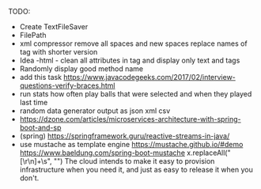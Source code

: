 TODO:
- Create TextFileSaver   
- FilePath
- xml compressor remove all spaces and new spaces replace names of tag with shorter version 
- Idea -html - clean all attributes in tag and display only text and tags
- Randomly display good method name
- add this task https://www.javacodegeeks.com/2017/02/interview-questions-verify-braces.html
- run stats  how often play balls that were selected and when they played last time
- random data generator output as json xml csv
- https://dzone.com/articles/microservices-architecture-with-spring-boot-and-sp
- (spring) https://springframework.guru/reactive-streams-in-java/
- use mustache as template engine https://mustache.github.io/#demo https://www.baeldung.com/spring-boot-mustache
x.replaceAll("[\\r\\n]+\\s", "")
The cloud intends to make it easy to provision infrastructure when you need it, and just as easy to release it when you don't. 
